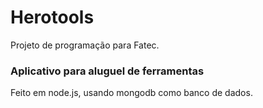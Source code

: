 # Herotools

Projeto de programação para Fatec.

### Aplicativo para aluguel de ferramentas

Feito em node.js, usando mongodb como banco de dados. 
